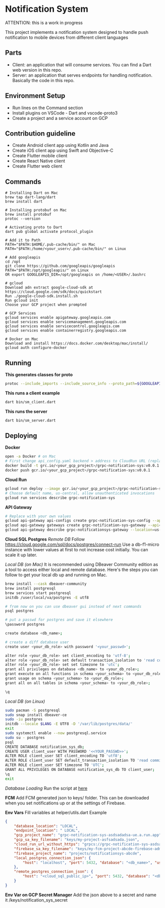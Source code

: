 # Notification System #

ATTENTION: this is a work in progress

This project implements a notification system designed to handle push notification to mobile devices from different client languages

## Parts ##

* Client: an application that will consume services. You can find a Dart web version in this repo.
* Server: an application that serves endpoints for handling notification. Basically the code in this repo.

## Environment Setup ##

* Run lines on the Command section
* Install plugins on VSCode - Dart and vscode-proto3
* Create a project and a service account on GCP

## Contribution guideline ##

* Create Android client app using Kotlin and Java
* Create iOS client app using Swift and Objective-C
* Create Flutter mobile client
* Create React Native client
* Create Flutter web client

## Commands ##
```
# Installing Dart on Mac
brew tap dart-lang/dart
brew install dart

# Installing protobuf on Mac
brew install protobuf
protoc --version

# Activating proto to Dart
dart pub global activate protocol_plugin

# Add it to Path
PATH="$PATH:$HOME/.pub-cache/bin/" on Mac
PATH="$PATH:/home/<your_user>/.pub-cache/bin/" on Linux

# Add googleapis
cd /opt
git clone https://github.com/googleapis/googleapis
PATH="$PATH:/opt/googleapis/" on Linux
OR export GOOGLEAPIS_DIR=/opt/googleapis on /home/<USER>/.bashrc

# gcloud
Download adn extract google-cloud-sdk at https://cloud.google.com/sdk/docs/quickstart
Run ./google-cloud-sdk.install.sh
Run gcloud init 
Choose your GCP project when prompted

# GCP Services
gcloud services enable apigateway.googleapis.com
gcloud services enable servicemanagement.googleapis.com
gcloud services enable servicecontrol.googleapis.com
gcloud services enable containerregistry.googleapis.com

# Docker on Mac
Download and install https://docs.docker.com/desktop/mac/install/
gcloud auth configure-docker
```

## Running ##
**This generates classes for proto**
```bash
protoc --include_imports --include_source_info --proto_path=${GOOGLEAPIS_DIR} --proto_path=protos/ --descriptor_set_out=lib/src/generated/api_descriptor.pb --dart_out=grpc:lib/src/generated protos/sm.proto google/protobuf/timestamp.proto
```

**This runs a client example**
```bash
dart bin/sm_client.dart
```

**This runs the server**
```bash
dart bin/sm_server.dart
```


## Deploying ##
**Docker**
```bash
open -a Docker # on Mac
# First change api_config.yaml backend > address to CloudRun URL (replace https to grpc)
docker build -t grc.io/<your_gcp_project>/grpc-notification-sys:v0.0.1 .
docker push gcr.io/<your_gcp_project>/grpc-notification-sys:v0.0.1
```

**Cloud Run**
```bash
gcloud run deploy --image gcr.io/<your_gcp_project>/grpc-notification-sys:v0.0.1 --memory 1Gi --port=50050 --use-http2 --allow-unauthenticated --add-cloudsql-instances=<instance:region:db_name>
# Choose default name, us-central, allow unauthenticated invocations
gcloud run services describe grpc-notification-sys
```

**API Gateway**
```bash
# Replace with your own values
gcloud api-gateway api-configs create grpc-notification-sys-config --api=notification-sys --project=<your_gcp_project> --gr-files=lib/src/generated/api_descriptor.pb,protos/api_config.yaml
gcloud api-gateway gateways create grpc-notification-sys-gateway --api=notification-sys-config --location=us-east1 --project=<your_gcp_project>
gcloud api-gateway describe grpc-notificationsys-gateway --location=us-east1 --project=<your_gcp_project>
```

**Cloud SQL Postgres**
*Remote DB*
Follow https://cloud.google.com/sql/docs/postgres/connect-run
Use a db-f1-micro instance with lower values at first to not increase cost initially. You can scale it up later.

*Local DB (on Mac)*
It is recommended using DBeaver Community edition as a tool to access either local and remote database. Here's the steps you can follow to get your local db up and running on Mac.
```bash
brew install --cask dbeaver-community
brew install postgresql
brew services start postgresql
initdb /user/local/va/postgres -E utf8

# from now on you can use dbeaver gui instead of next commands
psql postgres

# put a passwd for postgres and save it elsewhere
\password postgres

create database <db_name>;

# create a diff database user
create user <your_db_role> with password '<your_passwd>';

alter role <your_db_role> set client_encoding to 'utf-8'; 
alter role <your_db_role> set default transaction_isolation to 'read committed';
alter role <your_db_role> set set timezone to 'utc';
grant all privileges on database <db_name> to <your_db_role>;
grant execute on all functions in schema <your_schema> to <your_db_role>;
grant usage on schema <your_schema> to <your_db_role>;
grant all on all tables in schema <your_schema> to <your_db_role>;

\q
```

*Local DB (on Linux)*
```bash
sudo pacman -S postgresql
sudo snap install dbeaver-ce
sudo -iu postgres
initdb --locale $LANG -E UTF8 -D '/var/lib/postgres/data/'
exit
sudo systemctl enable --now postgresql.service
sudo su - postgres
psql
CREATE DATABASE notification_sys_db;
CREATE USER client_user WITH PASSWORD '<<YOUR_PASSWD>>';
ALTER ROLE client_user SET client_encoding TO 'utf8';
ALTER ROLE client_user SET default_transaction_isolation TO 'read committed';
ALTER ROLE client_user SET timezone TO 'UTC';
GRANT ALL PRIVILEGES ON DATABASE notification_sys_db TO client_user;
\q
exit
```

*Database Loading*
Run the script at [here](db/create.sql)

**FCM**
Add FCM generated json to keys/ folder. This can be downloaded when you set notifications up or at the settings of Firebase.

**Env Vars**
Fill variables at helper/utils.dart
Example
```json
{
    "database_location": "LOCAL",
    "endpoint_location": " LOCAL",    
    "gcp_project_name": "grpc-notification-sys-asdsadadsa-ue.a.run.app",
    "gcp_sa_key_filename": "keys/my-project-asfsadsada.json",
    "cloud_run_url_without_https": "grpcs://grpc-notification-sys-asdsadadsa-ue.a.run.app",
    "firebase_sa_key_filename": "keys/my-fcm-project-abcde-firebase-adminsdk-abcde-asdasdasdsa.json",
    "firebase_project_name": "projects/notificationsys-abcde",
    "local_postgres_connection_json": {
        "host": "localhost", "port": 5432, "database": "<db_name>", "username": "<your_db_role>", "password": "<your_db_role_local_passwd>"
    },
    "remote_postgres_connection_json": {
        "host": "<cloud_sql_public_ip>", "port": 5432, "database": "<db_name>", "username": "<your_db_role>", "password": "<your_db_role_local_passwd>"
    }    
}
```

**Env Var on GCP Secret Manager**
Add the json above to a secret and name it /keys/notification_sys_secret
